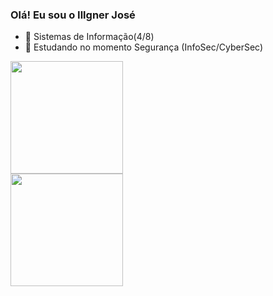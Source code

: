 ### Olá! Eu sou o Illgner José

- 🔭 Sistemas de Informação(4/8)
- 🌱 Estudando no momento Segurança (InfoSec/CyberSec)

<div>
  <a href="https://github.com/Pdkkk">
  <img height="180em" src="https://github-readme-stats.vercel.app/api?username=IllgnerJose&show_icons=true&theme=dark&include_all_commits=tru&count_private=true"/>
  <br>
  <img height="180em" src="https://github-readme-stats.vercel.app/api/top-langs/?username=IllgnerJose&layout=compact&langs_count=16&theme=dark"/>
</div>


